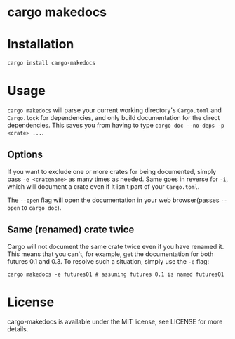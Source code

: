 # cargo makedocs

# Installation
`cargo install cargo-makedocs`

# Usage
`cargo makedocs` will parse your current working directory's `Cargo.toml` and `Cargo.lock` for dependencies, and only build documentation for the direct dependencies. This saves you from having to type `cargo doc --no-deps -p <crate> ...`.
## Options
If you want to exclude one or more crates for being documented, simply pass `-e <cratename>` as many times as needed. Same goes in reverse for `-i`, which will document a crate even if it isn't part of your `Cargo.toml`.

The `--open` flag will open the documentation in your web browser(passes `--open` to `cargo doc`).

## Same (renamed) crate twice
Cargo will not document the same crate twice even if you have renamed it. This means that you can't, for example, get the documentation for both futures 0.1 and 0.3. To resolve such a situation, simply use the `-e` flag:
```
cargo makedocs -e futures01 # assuming futures 0.1 is named futures01
```



# License
cargo-makedocs is available under the MIT license, see LICENSE for more details.
